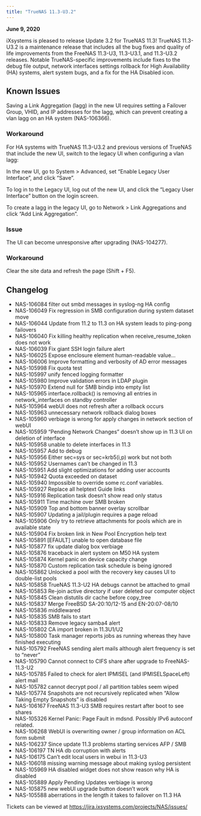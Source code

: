 ```yaml
---
title: "TrueNAS 11.3-U3.2"
---
```


**June 9, 2020**

iXsystems is pleased to release Update 3.2 for TrueNAS 11.3! TrueNAS 11.3-U3.2 is a maintenance release that includes all the bug fixes and quality of life improvements from the FreeNAS 11.3-U3, 11.3-U3.1, and 11.3-U3.2 releases. Notable TrueNAS-specific improvements include fixes to the debug file output, network interfaces settings rollback for High Availability (HA) systems, alert system bugs, and a fix for the HA Disabled icon.

## Known Issues

Saving a Link Aggregation (lagg) in the new UI requires setting a Failover Group, VHID, and IP addresses for the lagg, which can prevent creating a vlan lagg on an HA system (NAS-106366).

### Workaround

For HA systems with TrueNAS 11.3-U3.2 and previous versions of TrueNAS that include the new UI, switch to the legacy UI when configuring a vlan lagg:

In the new UI, go to System > Advanced, set “Enable Legacy User Interface”, and click “Save”.

To log in to the Legacy UI, log out of the new UI, and click the “Legacy User Interface” button on the login screen.

To create a lagg in the legacy UI, go to Network > Link Aggregations and click “Add Link Aggregation”.

### Issue

The UI can become unresponsive after upgrading (NAS-104277).

### Workaround

Clear the site data and refresh the page (Shift + F5).

## Changelog

+ NAS-106084 filter out smbd messages in syslog-ng HA config
+ NAS-106049 Fix regression in SMB configuration during system dataset move
+ NAS-106044 Update from 11.2 to 11.3 on HA system leads to ping-pong failovers
+ NAS-106040 Fix killing healthy replication when receive_resume_token does not work
+ NAS-106039 Fix giant SSH login failure alert
+ NAS-106025 Expose enclosure element human-readable value…
+ NAS-106006 Improve formatting and verbosity of AD error messages
+ NAS-105998 Fix quota test
+ NAS-105997 unify fenced logging formatter
+ NAS-105980 Improve validation errors in LDAP plugin
+ NAS-105970 Extend null for SMB bindip into empty list
+ NAS-105965 interface.rollback() is removing all entries in network_interfaces on standby controller
+ NAS-105964 webUI does not refresh after a rollback occurs
+ NAS-105963 unnecessary network rollback dialog boxes
+ NAS-105960 verbiage is wrong for apply changes in network section of webUI
+ NAS-105959 “Pending Network Changes” doesn’t show up in 11.3 UI on deletion of interface
+ NAS-105958 unable to delete interfaces in 11.3
+ NAS-105957 Add to debug
+ NAS-105956 Either sec=sys or sec=krb5(i,p) work but not both
+ NAS-105952 Usernames can’t be changed in 11.3
+ NAS-105951 Add slight optimizations for adding user accounts
+ NAS-105942 Quota exceeded on dataset
+ NAS-105940 Impossible to override some rc.conf variables.
+ NAS-105927 Replace all helptext Guide links
+ NAS-105916 Replication task doesn’t show read only status
+ NAS-105911 Time machine over SMB broken
+ NAS-105909 Top and bottom banner overlay scrollbar
+ NAS-105907 Updating a jail/plugin requires a page reload
+ NAS-105906 Only try to retrieve attachments for pools which are in available state
+ NAS-105904 Fix broken link in New Pool Encryption help text
+ NAS-105891 [EFAULT] unable to open database file
+ NAS-105877 fix update dialog box verbiage
+ NAS-105876 traceback in alert system on M50 HA system
+ NAS-105874 Kernel panic on device capacity change
+ NAS-105870 Custom replication task schedule is being ignored
+ NAS-105862 Unlocked a pool with the recovery key causes UI to double-list pools
+ NAS-105858 TrueNAS 11.3-U2 HA debugs cannot be attached to gmail
+ NAS-105853 Re-join active directory if user deleted our computer object
+ NAS-105845 Clean distutils dir cache before copy_tree
+ NAS-105837 Merge FreeBSD SA-20:10/12-15 and EN-20:07-08/10
+ NAS-105836 middlewared
+ NAS-105835 SMB fails to start
+ NAS-105833 Remove legacy samba4 alert
+ NAS-105802 CA import broken in 11.3U1/U2
+ NAS-105800 Task manager reports jobs as running whereas they have finished executing
+ NAS-105792 FreeNAS sending alert mails although alert frequency is set to “never”
+ NAS-105790 Cannot connect to CIFS share after upgrade to FreeNAS-11.3-U2
+ NAS-105785 Failed to check for alert IPMISEL (and IPMISELSpaceLeft) alert mail
+ NAS-105782 cannot decrypt pool / all partition tables seem wiped
+ NAS-105774 Snapshots are not recursively replicated when “Allow Taking Empty Snapshots” is disabled
+ NAS-106167 FreeNAS 11.3-U3 SMB requires restart after boot to see shares
+ NAS-105326 Kernel Panic: Page Fault in mdsnd. Possibly IPv6 autoconf related.
+ NAS-106268 WebUI is overwriting owner / group information on ACL form submit
+ NAS-106237 Since update 11.3 problems starting services AFP / SMB
+ NAS-106197 TN HA db corruption with alerts
+ NAS-106175 Can’t edit local users in webui in 11.3-U3
+ NAS-106018 missing warning message about making syslog persistent
+ NAS-105969 HA disabled widget does not show reason why HA is disabled
+ NAS-105889 Apply Pending Updates verbiage is wrong
+ NAS-105875 new webUI upgrade button doesn’t work
+ NAS-105588 aberrations in the length it takes to failover on 11.3 HA

Tickets can be viewed at https://jira.ixsystems.com/projects/NAS/issues/
